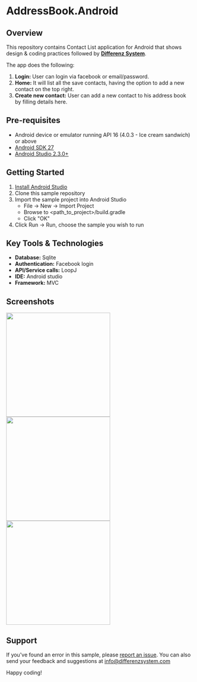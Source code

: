 # AddressBook.Android

## Overview
This repository contains Contact List application for Android that shows design & coding practices followed by **[Differenz System](http://www.differenzsystem.com/)**.

The app does the following:
1. **Login:** User can login via facebook or email/password. 
2. **Home:** It will list all the save contacts, having the option to add a new contact on the top right.
3. **Create new contact:** User can add a new contact to his address book by filling details here.

## Pre-requisites
- Android device or emulator running API 16 (4.0.3 - Ice cream sandwich) or above
- [Android SDK 27](https://developer.android.com/about/versions/oreo/android-8.0-migration.html#ptb)
- [Android Studio 2.3.0+](https://developer.android.com/studio/index.html)

## Getting Started
1. [Install Android Studio](https://developer.android.com/studio/index.html)
2. Clone this sample repository
3. Import the sample project into Android Studio
	- File -> New -> Import Project
	- Browse to <path_to_project>/build.gradle
	- Click "OK"
4. Click Run -> Run, choose the sample you wish to run

## Key Tools & Technologies
- **Database:** Sqlite
- **Authentication:** Facebook login
- **API/Service calls:** LoopJ 
- **IDE:** Android studio
- **Framework:** MVC

## Screenshots
<img src="https://github.com/differenz-system/AddressBook.Android/blob/master/ScreenShots/login.png" width="280"> <img src="https://github.com/differenz-system/AddressBook.Android/blob/master/ScreenShots/list.png" width="280"> <img src="https://github.com/differenz-system/AddressBook.Android/blob/master/ScreenShots/detail.png" width="280">

## Support
If you've found an error in this sample, please [report an issue](https://github.com/differenz-system/AddressBook.Android/issues/new). You can also send your feedback and suggestions at info@differenzsystem.com

Happy coding!
